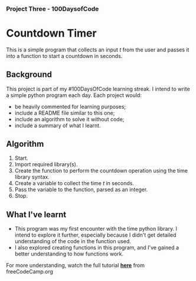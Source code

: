 ### Project Three - 100DaysofCode
# Countdown Timer
This is a simple program that collects an input *t* from the user and passes it into a function to start a countdown in seconds. 

## Background
This project is part of my #100DaysOfCode learning streak. I intend to write a simple python program each day. Each project would:
* be heavily commented for learning purposes;
* include a README file similar to this one;
* include an algorithm to solve it without code;
* include a summary of what I learnt.

## Algorithm
1. Start.
2. Import required library(s).
3. Create the function to perform the countdown operation using the time library syntax.
4. Create a variable to collect the time *t* in seconds.
5. Pass the variable to the function, parsed as an integer.
6. Stop.

## What I've learnt
* This program was my first encounter with the time python library. I intend to explore it further, especially because I didn't get detailed understanding of the code in the function used. 
* I also explored creating functions in this program, and I've gained a better understanding to how functions work.

For more understanding, watch the full tutorial **[here](https://youtu.be/SqvVm3QiQVk?t=1992)** from freeCodeCamp.org
